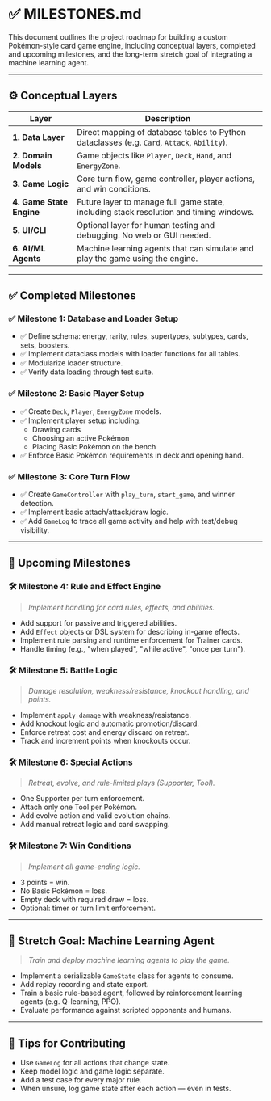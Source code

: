# ✅ MILESTONES.md

This document outlines the project roadmap for building a custom Pokémon-style card game engine, including conceptual layers, completed and upcoming milestones, and the long-term stretch goal of integrating a machine learning agent.

---

## ⚙️ Conceptual Layers

| Layer                    | Description                                                                                 |
|--------------------------|---------------------------------------------------------------------------------------------|
| **1. Data Layer**        | Direct mapping of database tables to Python dataclasses (e.g. `Card`, `Attack`, `Ability`). |
| **2. Domain Models**     | Game objects like `Player`, `Deck`, `Hand`, and `EnergyZone`.                               |
| **3. Game Logic**        | Core turn flow, game controller, player actions, and win conditions.                        |
| **4. Game State Engine** | Future layer to manage full game state, including stack resolution and timing windows.      |
| **5. UI/CLI**            | Optional layer for human testing and debugging. No web or GUI needed.                       |
| **6. AI/ML Agents**      | Machine learning agents that can simulate and play the game using the engine.               |

---

## ✅ Completed Milestones

### ✅ Milestone 1: Database and Loader Setup
- ✅ Define schema: energy, rarity, rules, supertypes, subtypes, cards, sets, boosters.
- ✅ Implement dataclass models with loader functions for all tables.
- ✅ Modularize loader structure.
- ✅ Verify data loading through test suite.

### ✅ Milestone 2: Basic Player Setup
- ✅ Create `Deck`, `Player`, `EnergyZone` models.
- ✅ Implement player setup including:
  - Drawing cards
  - Choosing an active Pokémon
  - Placing Basic Pokémon on the bench
- ✅ Enforce Basic Pokémon requirements in deck and opening hand.

### ✅ Milestone 3: Core Turn Flow
- ✅ Create `GameController` with `play_turn`, `start_game`, and winner detection.
- ✅ Implement basic attach/attack/draw logic.
- ✅ Add `GameLog` to trace all game activity and help with test/debug visibility.

---

## 🔧 Upcoming Milestones

### 🛠️ Milestone 4: Rule and Effect Engine
> *Implement handling for card rules, effects, and abilities.*

- Add support for passive and triggered abilities.
- Add `Effect` objects or DSL system for describing in-game effects.
- Implement rule parsing and runtime enforcement for Trainer cards.
- Handle timing (e.g., "when played", "while active", "once per turn").

### 🛠️ Milestone 5: Battle Logic
> *Damage resolution, weakness/resistance, knockout handling, and points.*

- Implement `apply_damage` with weakness/resistance.
- Add knockout logic and automatic promotion/discard.
- Enforce retreat cost and energy discard on retreat.
- Track and increment points when knockouts occur.

### 🛠️ Milestone 6: Special Actions
> *Retreat, evolve, and rule-limited plays (Supporter, Tool).*

- One Supporter per turn enforcement.
- Attach only one Tool per Pokémon.
- Add evolve action and valid evolution chains.
- Add manual retreat logic and card swapping.

### 🛠️ Milestone 7: Win Conditions
> *Implement all game-ending logic.*

- 3 points = win.
- No Basic Pokémon = loss.
- Empty deck with required draw = loss.
- Optional: timer or turn limit enforcement.

---

## 🌟 Stretch Goal: Machine Learning Agent

> *Train and deploy machine learning agents to play the game.*

- Implement a serializable `GameState` class for agents to consume.
- Add replay recording and state export.
- Train a basic rule-based agent, followed by reinforcement learning agents (e.g. Q-learning, PPO).
- Evaluate performance against scripted opponents and humans.

---

## 📌 Tips for Contributing

- Use `GameLog` for all actions that change state.
- Keep model logic and game logic separate.
- Add a test case for every major rule.
- When unsure, log game state after each action — even in tests.

